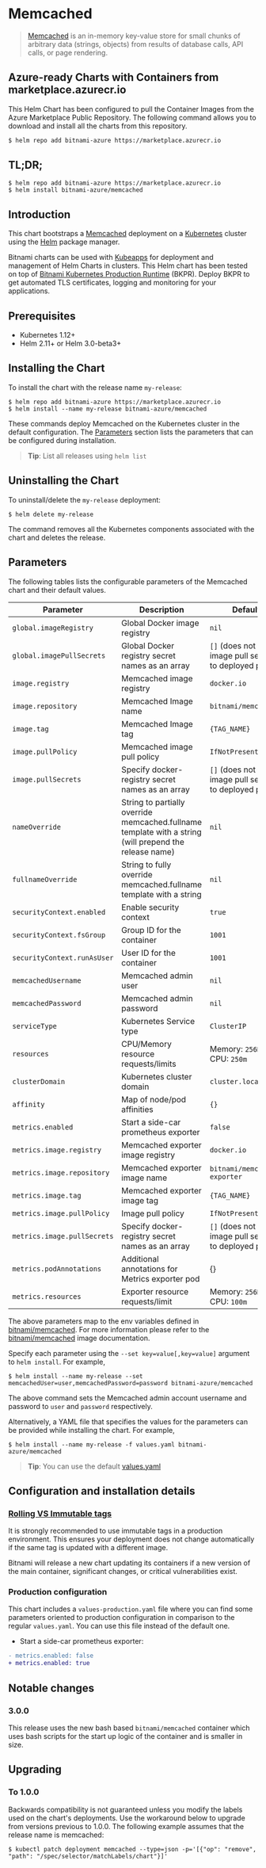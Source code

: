 # Memcached

> [Memcached](https://memcached.org/) is an in-memory key-value store for small chunks of arbitrary data (strings, objects) from results of database calls, API calls, or page rendering.

## Azure-ready Charts with Containers from marketplace.azurecr.io

This Helm Chart has been configured to pull the Container Images from the Azure Marketplace Public Repository.
The following command allows you to download and install all the charts from this repository.
```bash
$ helm repo add bitnami-azure https://marketplace.azurecr.io
```
## TL;DR;

```console
$ helm repo add bitnami-azure https://marketplace.azurecr.io
$ helm install bitnami-azure/memcached
```

## Introduction

This chart bootstraps a [Memcached](https://github.com/bitnami/bitnami-docker-memcached) deployment on a [Kubernetes](http://kubernetes.io) cluster using the [Helm](https://helm.sh) package manager.

Bitnami charts can be used with [Kubeapps](https://kubeapps.com/) for deployment and management of Helm Charts in clusters. This Helm chart has been tested on top of [Bitnami Kubernetes Production Runtime](https://kubeprod.io/) (BKPR). Deploy BKPR to get automated TLS certificates, logging and monitoring for your applications.

## Prerequisites

- Kubernetes 1.12+
- Helm 2.11+ or Helm 3.0-beta3+

## Installing the Chart

To install the chart with the release name `my-release`:

```console
$ helm repo add bitnami-azure https://marketplace.azurecr.io
$ helm install --name my-release bitnami-azure/memcached
```

These commands deploy Memcached on the Kubernetes cluster in the default configuration. The [Parameters](#parameters) section lists the parameters that can be configured during installation.

> **Tip**: List all releases using `helm list`

## Uninstalling the Chart

To uninstall/delete the `my-release` deployment:

```console
$ helm delete my-release
```

The command removes all the Kubernetes components associated with the chart and deletes the release.

## Parameters

The following tables lists the configurable parameters of the Memcached chart and their default values.

| Parameter                   | Description                                                                                            | Default                                                 |
|-----------------------------|--------------------------------------------------------------------------------------------------------|---------------------------------------------------------|
| `global.imageRegistry`      | Global Docker image registry                                                                           | `nil`                                                   |
| `global.imagePullSecrets`   | Global Docker registry secret names as an array                                                        | `[]` (does not add image pull secrets to deployed pods) |
| `image.registry`            | Memcached image registry                                                                               | `docker.io`                                             |
| `image.repository`          | Memcached Image name                                                                                   | `bitnami/memcached`                                     |
| `image.tag`                 | Memcached Image tag                                                                                    | `{TAG_NAME}`                                            |
| `image.pullPolicy`          | Memcached image pull policy                                                                            | `IfNotPresent`                                          |
| `image.pullSecrets`         | Specify docker-registry secret names as an array                                                       | `[]` (does not add image pull secrets to deployed pods) |
| `nameOverride`              | String to partially override memcached.fullname template with a string (will prepend the release name) | `nil`                                                   |
| `fullnameOverride`          | String to fully override memcached.fullname template with a string                                     | `nil`                                                   |
| `securityContext.enabled`   | Enable security context                                                                                | `true`                                                  |
| `securityContext.fsGroup`   | Group ID for the container                                                                             | `1001`                                                  |
| `securityContext.runAsUser` | User ID for the container                                                                              | `1001`                                                  |
| `memcachedUsername`         | Memcached admin user                                                                                   | `nil`                                                   |
| `memcachedPassword`         | Memcached admin password                                                                               | `nil`                                                   |
| `serviceType`               | Kubernetes Service type                                                                                | `ClusterIP`                                             |
| `resources`                 | CPU/Memory resource requests/limits                                                                    | Memory: `256Mi`, CPU: `250m`                            |
| `clusterDomain`             | Kubernetes cluster domain                                                                              | `cluster.local`                                         |
| `affinity`                  | Map of node/pod affinities                                                                             | `{}`                                                    |
| `metrics.enabled`           | Start a side-car prometheus exporter                                                                   | `false`                                                 |
| `metrics.image.registry`    | Memcached exporter image registry                                                                      | `docker.io`                                             |
| `metrics.image.repository`  | Memcached exporter image name                                                                          | `bitnami/memcached-exporter`                            |
| `metrics.image.tag`         | Memcached exporter image tag                                                                           | `{TAG_NAME}`                                            |
| `metrics.image.pullPolicy`  | Image pull policy                                                                                      | `IfNotPresent`                                          |
| `metrics.image.pullSecrets` | Specify docker-registry secret names as an array                                                       | `[]` (does not add image pull secrets to deployed pods) |
| `metrics.podAnnotations`    | Additional annotations for Metrics exporter pod                                                        | {}                                                      |
| `metrics.resources`         | Exporter resource requests/limit                                                                       | Memory: `256Mi`, CPU: `100m`                            |


The above parameters map to the env variables defined in [bitnami/memcached](http://github.com/bitnami/bitnami-docker-memcached). For more information please refer to the [bitnami/memcached](http://github.com/bitnami/bitnami-docker-memcached) image documentation.

Specify each parameter using the `--set key=value[,key=value]` argument to `helm install`. For example,

```console
$ helm install --name my-release --set memcachedUser=user,memcachedPassword=password bitnami-azure/memcached
```

The above command sets the Memcached admin account username and password to `user` and `password` respectively.

Alternatively, a YAML file that specifies the values for the parameters can be provided while installing the chart. For example,

```console
$ helm install --name my-release -f values.yaml bitnami-azure/memcached
```

> **Tip**: You can use the default [values.yaml](values.yaml)

## Configuration and installation details

### [Rolling VS Immutable tags](https://docs.bitnami.com/containers/how-to/understand-rolling-tags-containers/)

It is strongly recommended to use immutable tags in a production environment. This ensures your deployment does not change automatically if the same tag is updated with a different image.

Bitnami will release a new chart updating its containers if a new version of the main container, significant changes, or critical vulnerabilities exist.

### Production configuration

This chart includes a `values-production.yaml` file where you can find some parameters oriented to production configuration in comparison to the regular `values.yaml`. You can use this file instead of the default one.

- Start a side-car prometheus exporter:
```diff
- metrics.enabled: false
+ metrics.enabled: true
```

## Notable changes

### 3.0.0

This release uses the new bash based `bitnami/memcached` container which uses bash scripts for the start up logic of the container and is smaller in size.

## Upgrading

### To 1.0.0

Backwards compatibility is not guaranteed unless you modify the labels used on the chart's deployments.
Use the workaround below to upgrade from versions previous to 1.0.0. The following example assumes that the release name is memcached:

```console
$ kubectl patch deployment memcached --type=json -p='[{"op": "remove", "path": "/spec/selector/matchLabels/chart"}]'
```